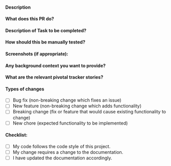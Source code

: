 <!--- Provide a general summary of your changes in the Title above -->

#### Description
<!--- Describe your changes in detail -->

#### What does this PR do?
<!--- Why is this change required? What problem does it solve? -->
<!--- If it fixes an open issue, please link to the issue here. -->

#### Description of Task to be completed?
<!--- Please describe in detail how you tested your changes. -->
<!--- Include details of your testing environment, and the tests you ran to -->
<!--- see how your change affects other areas of the code, etc. -->

#### How should this be manually tested?


#### Screenshots (if appropriate):

#### Any background context you want to provide?

#### What are the relevant pivotal tracker stories?

#### Types of changes
<!--- What types of changes does your code introduce? Put an `x` in all the boxes that apply: -->
- [ ] Bug fix (non-breaking change which fixes an issue)
- [ ] New feature (non-breaking change which adds functionality)
- [ ] Breaking change (fix or feature that would cause existing functionality to change)
- [ ] New chore (expected functionality to be implemented)

#### Checklist:
<!--- Go over all the following points, and put an `x` in all the boxes that apply. -->
<!--- If you're unsure about any of these, don't hesitate to ask. We're here to help! -->
- [ ] My code follows the code style of this project.
- [ ] My change requires a change to the documentation.
- [ ] I have updated the documentation accordingly.
